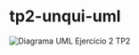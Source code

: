 # tp2-unqui-uml

![Diagrama UML Ejercicio 2 TP2](https://github.com/user-attachments/assets/7d987c3f-d7cd-47d0-b64d-996c85c06f88)
